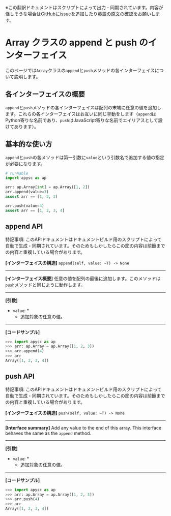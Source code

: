 <span class="inconspicuous-txt">※この翻訳ドキュメントはスクリプトによって出力・同期されています。内容が怪しそうな場合は<a href="https://github.com/simon-ritchie/apysc/issues" target="_blank">GitHubにissue</a>を追加したり[英語の原文](https://simon-ritchie.github.io/apysc/en/array_append_and_push.html)の確認をお願いします。</span>

# Array クラスの append と push のインターフェイス

このページでは`Array`クラスの`append`と`push`メソッドの各インターフェイスについて説明します。

## 各インターフェイスの概要

`append`と`push`メソッドの各インターフェイスは配列の末端に任意の値を追加します。これらの各インターフェイスはお互いに同じ挙動をします（`append`はPython寄りな名前であり、`push`はJavaScript寄りな名前でエイリアスとして設けてあります）。

## 基本的な使い方

`append`と`push`の各メソッドは第一引数に`value`という引数名で追加する値の指定が必要になります。

```py
# runnable
import apysc as ap

arr: ap.Array[int] = ap.Array([1, 2])
arr.append(value=3)
assert arr == [1, 2, 3]

arr.push(value=4)
assert arr == [1, 2, 3, 4]
```

## append API

<span class="inconspicuous-txt">特記事項: このAPIドキュメントはドキュメントビルド用のスクリプトによって自動で生成・同期されています。そのためもしかしたらこの節の内容は前節までの内容と重複している場合があります。</span>

**[インターフェイスの構造]** `append(self, value: ~T) -> None`<hr>

**[インターフェイス概要]** 任意の値を配列の最後に追加します。このメソッドは`push`メソッドと同じように動作します。<hr>

**[引数]**

- `value`: *
  - 追加対象の任意の値。

<hr>

**[コードサンプル]**

```py
>>> import apysc as ap
>>> arr: ap.Array = ap.Array([1, 2, 3])
>>> arr.append(4)
>>> arr
Array([1, 2, 3, 4])
```

## push API

<span class="inconspicuous-txt">特記事項: このAPIドキュメントはドキュメントビルド用のスクリプトによって自動で生成・同期されています。そのためもしかしたらこの節の内容は前節までの内容と重複している場合があります。</span>

**[インターフェイスの構造]** `push(self, value: ~T) -> None`<hr>

**[Interface summary]** Add any value to the end of this array. This interface behaves the same as the `append` method.<hr>

**[引数]**

- `value`: *
  - 追加対象の任意の値。

<hr>

**[コードサンプル]**

```py
>>> import apysc as ap
>>> arr: ap.Array = ap.Array([1, 2, 3])
>>> arr.push(4)
>>> arr
Array([1, 2, 3, 4])
```